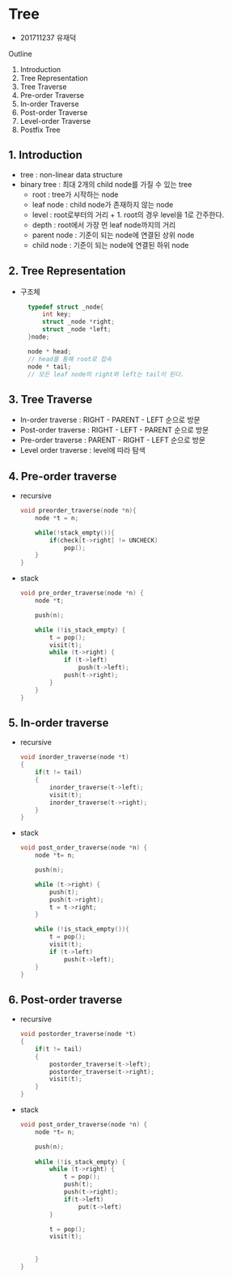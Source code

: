# Tree
- 201711237 유재덕

Outline
1. Introduction
2. Tree Representation
3. Tree Traverse
4. Pre-order Traverse
5. In-order Traverse
6. Post-order Traverse
7. Level-order Traverse
8. Postfix Tree

## 1. Introduction
- tree : non-linear data structure
- binary tree : 최대 2개의 child node를 가질 수 있는 tree
    - root : tree가 시작하는 node
    - leaf node : child node가 존재하지 않는 node
    - level : root로부터의 거리 + 1. root의 경우 level을 1로 간주한다.
    - depth : root에서 가장 먼 leaf node까지의 거리
    - parent node : 기준이 되는 node에 연결된 상위 node
    - child node : 기준이 되는 node에 연결된 하위 node
## 2. Tree Representation
- 구조체
  ```c
    typedef struct _node{
        int key;
        struct _node *right;
        struct _node *left;
    }node;

    node * head;
    // head를 통해 root로 접속
    node * tail;
    // 모든 leaf node의 right와 left는 tail이 된다.
    ```
## 3. Tree Traverse
- In-order traverse : RIGHT - PARENT - LEFT 순으로 방문
- Post-order traverse : RIGHT - LEFT - PARENT 순으로 방문
- Pre-order traverse : PARENT - RIGHT - LEFT 순으로 방문
- Level order traverse : level에 따라 탐색

## 4. Pre-order traverse
- recursive
    ```c++
    void preorder_traverse(node *n){
        node *t = n;

        while(!stack_empty()){
            if(check[t->right] != UNCHECK)
                pop();    
        }
    }
    ```
- stack
    ```c++
    void pre_order_traverse(node *n) {
        node *t;

        push(n);

        while (!is_stack_empty) {
            t = pop();
            visit(t);
            while (t->right) {
                if (t->left)
                    push(t->left);
                push(t->right);
            }
        }
    }
    ```

## 5. In-order traverse
- recursive
    ```c++
    void inorder_traverse(node *t)
    {
        if(t != tail)
        {
            inorder_traverse(t->left);
            visit(t);
            inorder_traverse(t->right);
        }
    }

    ```
- stack
    ```c++
    void post_order_traverse(node *n) {
        node *t= n;

        push(n);

        while (t->right) {
            push(t);
            push(t->right);
            t = t->right;
        }

        while (!is_stack_empty()){
            t = pop();
            visit(t);
            if (t->left)
                push(t->left);
        }
    }
    ```

## 6. Post-order traverse
- recursive
    ```c++
    void postorder_traverse(node *t)
    {
        if(t != tail)
        {
            postorder_traverse(t->left);
            postorder_traverse(t->right);
            visit(t);
        }
    }
    ```

- stack
    ```c++
    void post_order_traverse(node *n) {
        node *t= n;

        push(n);
        
        while (!is_stack_empty) {
            while (t->right) {
                t = pop();
                push(t);
                push(t->right);
                if(t->left)
                    put(t->left)
            }

            t = pop();
            visit(t);
            
            
        }
    }
    ```
